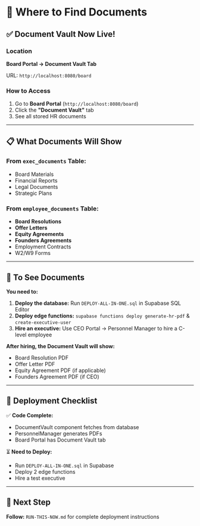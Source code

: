 # 📁 Where to Find Documents

## ✅ Document Vault Now Live!

### Location
**Board Portal → Document Vault Tab**

URL: `http://localhost:8080/board`

### How to Access
1. Go to **Board Portal** (`http://localhost:8080/board`)
2. Click the **"Document Vault"** tab
3. See all stored HR documents

---

## 📋 What Documents Will Show

### From `exec_documents` Table:
- Board Materials
- Financial Reports
- Legal Documents
- Strategic Plans

### From `employee_documents` Table:
- **Board Resolutions**
- **Offer Letters**
- **Equity Agreements**
- **Founders Agreements**
- Employment Contracts
- W2/W9 Forms

---

## 🚀 To See Documents

**You need to:**
1. **Deploy the database:** Run `DEPLOY-ALL-IN-ONE.sql` in Supabase SQL Editor
2. **Deploy edge functions:** `supabase functions deploy generate-hr-pdf` & `create-executive-user`
3. **Hire an executive:** Use CEO Portal → Personnel Manager to hire a C-level employee

**After hiring, the Document Vault will show:**
- Board Resolution PDF
- Offer Letter PDF
- Equity Agreement PDF (if applicable)
- Founders Agreement PDF (if CEO)

---

## 📝 Deployment Checklist

✅ **Code Complete:**
- DocumentVault component fetches from database
- PersonnelManager generates PDFs
- Board Portal has Document Vault tab

⏳ **Need to Deploy:**
- Run `DEPLOY-ALL-IN-ONE.sql` in Supabase
- Deploy 2 edge functions
- Hire a test executive

---

## 🎯 Next Step

**Follow:** `RUN-THIS-NOW.md` for complete deployment instructions

